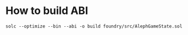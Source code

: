 # How to build ABI

```shell
solc --optimize --bin --abi -o build foundry/src/AlephGameState.sol 
```